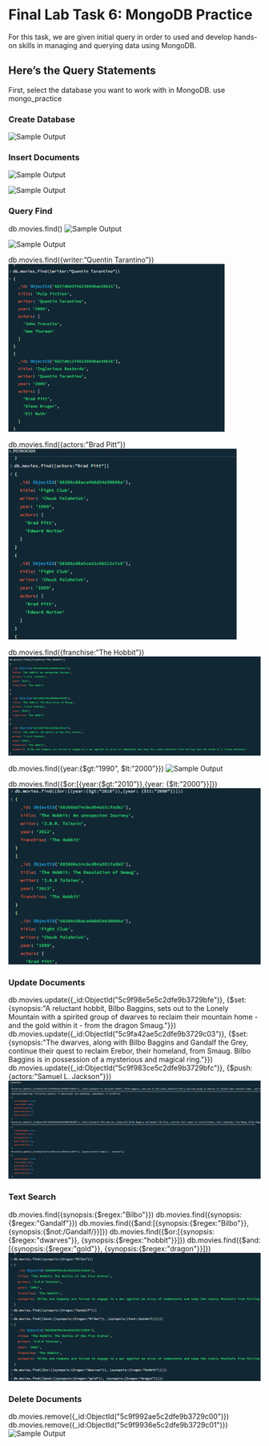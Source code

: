 # Final Lab Task 6: MongoDB Practice
For this task, we are given initial query in order to used and develop hands-on skills in managing and querying data using MongoDB.

## Here’s the Query Statements

First, select the database you want to work with in MongoDB.
use mongo_practice
### Create Database

![Sample Output](images/FIRST.PNG)

### Insert Documents

![Sample Output](images/DOCS1.PNG)

![Sample Output](images/DOCS2.PNG)

### Query Find
db.movies.find()
![Sample Output](images/FIND1.PNG)

![Sample Output](images/FIND2.PNG)

db.movies.find({writer:”Quentin Tarantino”})
![Sample Output](images/QUENTIN.PNG)

db.movies.find({actors:”Brad Pitt”})
![Sample Output](images/BRADD.PNG)

db.movies.find({franchise:”The Hobbit”})
![Sample Output](images/HOBBIT.PNG)

db.movies.find({year:{$gt:”1990”, $lt:”2000”}})
![Sample Output](images/2000.PNG)

db.movies.find({$or:[{year:{$gt:”2010”}},{year: {$lt:”2000”}}]})
![Sample Output](images/2010.PNG)

### Update Documents

db.movies.update({_id:ObjectId("5c9f98e5e5c2dfe9b3729bfe")}, {$set:{synopsis:"A reluctant hobbit, Bilbo Baggins, sets out to the Lonely Mountain with a spirited group of dwarves to reclaim their mountain home - and the gold within it - from the dragon Smaug."}})
db.movies.update({_id:ObjectId("5c9fa42ae5c2dfe9b3729c03")}, {$set:{synopsis:"The dwarves, along with Bilbo Baggins and Gandalf the Grey, continue their quest to reclaim Erebor, their homeland, from Smaug. Bilbo Baggins is in possession of a mysterious and magical ring."}})
db.movies.update({_id:ObjectId("5c9f983ce5c2dfe9b3729bfc")}, {$push:{actors:"Samuel L. Jackson"}})
![Sample Output](images/UPDATE.PNG)

### Text Search

db.movies.find({synopsis:{$regex:"Bilbo"}})
db.movies.find({synopsis:{$regex:"Gandalf"}})
db.movies.find({$and:[{synopsis:{$regex:"Bilbo"}}, {synopsis:{$not:/Gandalf/}}]})
db.movies.find({$or:[{synopsis:{$regex:"dwarves"}}, {synopsis:{$regex:"hobbit"}}]})
db.movies.find({$and:[{synopsis:{$regex:"gold"}}, {synopsis:{$regex:"dragon"}}]})
![Sample Output](images/SEARCH.PNG)

### Delete Documents

db.movies.remove({_id:ObjectId("5c9f992ae5c2dfe9b3729c00")})
db.movies.remove({_id:ObjectId("5c9f9936e5c2dfe9b3729c01")})
![Sample Output](images/DELETE.PNG)
